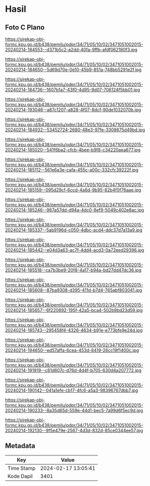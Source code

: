 # Hasil

## Foto C Plano

https://sirekap-obj-formc.kpu.go.id/b438/pemilu/pdpr/34/71/05/10/02/3471051002015-20240214-184553--d371b5c2-a2dd-40fa-9ffb-afdf062180f3.jpg

https://sirekap-obj-formc.kpu.go.id/b438/pemilu/pdpr/34/71/05/10/02/3471051002015-20240214-184650--5d69d70e-0e10-45b9-851a-748bb5291e2f.jpg

https://sirekap-obj-formc.kpu.go.id/b438/pemilu/pdpr/34/71/05/10/02/3471051002015-20240214-184736--1607b1a7-43f0-4d95-9d07-706124f5bb01.jpg

https://sirekap-obj-formc.kpu.go.id/b438/pemilu/pdpr/34/71/05/10/02/3471051002015-20240214-193046--a87c1207-a828-4f07-8dcf-90de1032070b.jpg

https://sirekap-obj-formc.kpu.go.id/b438/pemilu/pdpr/34/71/05/10/02/3471051002015-20240214-184932--53452724-2680-48e3-97fe-3308675d49bd.jpg

https://sirekap-obj-formc.kpu.go.id/b438/pemilu/pdpr/34/71/05/10/02/3471051002015-20240214-185020--541f6ba2-cfcb-4bee-b9f8-c34220aea677.jpg

https://sirekap-obj-formc.kpu.go.id/b438/pemilu/pdpr/34/71/05/10/02/3471051002015-20240214-185112--561e6a3e-cafa-455c-a00c-332cfc39222f.jpg

https://sirekap-obj-formc.kpu.go.id/b438/pemilu/pdpr/34/71/05/10/02/3471051002015-20240214-185159--095d29cf-6ccd-4a6d-9b95-82b4f0f76aae.jpg

https://sirekap-obj-formc.kpu.go.id/b438/pemilu/pdpr/34/71/05/10/02/3471051002015-20240214-185246--967a57dd-d94a-4dc0-8ef9-5049c402e8ac.jpg

https://sirekap-obj-formc.kpu.go.id/b438/pemilu/pdpr/34/71/05/10/02/3471051002015-20240214-185337--5ab9196d-c050-4dbc-acd4-ddc37d7a13a9.jpg

https://sirekap-obj-formc.kpu.go.id/b438/pemilu/pdpr/34/71/05/10/02/3471051002015-20240214-185442--e04d3a63-ac7f-4dd4-acd3-0a72eed29396.jpg

https://sirekap-obj-formc.kpu.go.id/b438/pemilu/pdpr/34/71/05/10/02/3471051002015-20240214-185518--ca7b3be9-20f8-4a17-b94a-bd27dd47dc36.jpg

https://sirekap-obj-formc.kpu.go.id/b438/pemilu/pdpr/34/71/05/10/02/3471051002015-20240214-185608--87ba9308-d395-411d-b7d4-765abf803041.jpg

https://sirekap-obj-formc.kpu.go.id/b438/pemilu/pdpr/34/71/05/10/02/3471051002015-20240214-185657--6f220892-195f-42a5-bca4-502b9bd23d59.jpg

https://sirekap-obj-formc.kpu.go.id/b438/pemilu/pdpr/34/71/05/10/02/3471051002015-20240214-185743--295458f4-4326-4634-b91e-e773bfe9e24d.jpg

https://sirekap-obj-formc.kpu.go.id/b438/pemilu/pdpr/34/71/05/10/02/3471051002015-20240214-194650--ed57affa-6cea-453d-8419-26cc19f1400c.jpg

https://sirekap-obj-formc.kpu.go.id/b438/pemilu/pdpr/34/71/05/10/02/3471051002015-20240214-191919--c81d607c-d76d-4d4f-b705-630d4a207772.jpg

https://sirekap-obj-formc.kpu.go.id/b438/pemilu/pdpr/34/71/05/10/02/3471051002015-20240214-190142--041a1efe-cb17-4fc6-a5a3-98396767dbb7.jpg

https://sirekap-obj-formc.kpu.go.id/b438/pemilu/pdpr/34/71/05/10/02/3471051002015-20240214-190233--8a35d65d-559e-44d1-bec5-7a99d6f5ec9d.jpg

https://sirekap-obj-formc.kpu.go.id/b438/pemilu/pdpr/34/71/05/10/02/3471051002015-20240214-192130--9f5e479e-2567-4d3d-832d-85ce0344ee57.jpg


## Metadata

| Key        | Value               |
| ---------- | ------------------- |
| Time Stamp | 2024-02-17 13:05:41 |
| Kode Dapil | 3401                |



